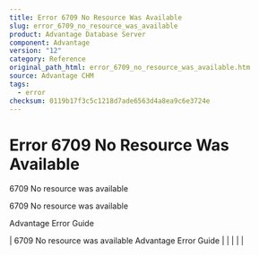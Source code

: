 ```yaml
---
title: Error 6709 No Resource Was Available
slug: error_6709_no_resource_was_available
product: Advantage Database Server
component: Advantage
version: "12"
category: Reference
original_path_html: error_6709_no_resource_was_available.htm
source: Advantage CHM
tags:
  - error
checksum: 0119b17f3c5c1218d7ade6563d4a8ea9c6e3724e
---
```


# Error 6709 No Resource Was Available

6709 No resource was available

6709 No resource was available

Advantage Error Guide

| 6709 No resource was available  Advantage Error Guide |  |  |  |  |
